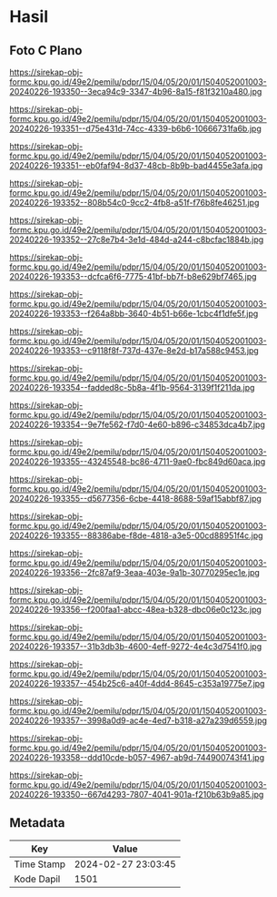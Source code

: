 # Hasil

## Foto C Plano

https://sirekap-obj-formc.kpu.go.id/49e2/pemilu/pdpr/15/04/05/20/01/1504052001003-20240226-193350--3eca94c9-3347-4b96-8a15-f81f3210a480.jpg

https://sirekap-obj-formc.kpu.go.id/49e2/pemilu/pdpr/15/04/05/20/01/1504052001003-20240226-193351--d75e431d-74cc-4339-b6b6-10666731fa6b.jpg

https://sirekap-obj-formc.kpu.go.id/49e2/pemilu/pdpr/15/04/05/20/01/1504052001003-20240226-193351--eb0faf94-8d37-48cb-8b9b-bad4455e3afa.jpg

https://sirekap-obj-formc.kpu.go.id/49e2/pemilu/pdpr/15/04/05/20/01/1504052001003-20240226-193352--808b54c0-9cc2-4fb8-a51f-f76b8fe46251.jpg

https://sirekap-obj-formc.kpu.go.id/49e2/pemilu/pdpr/15/04/05/20/01/1504052001003-20240226-193352--27c8e7b4-3e1d-484d-a244-c8bcfac1884b.jpg

https://sirekap-obj-formc.kpu.go.id/49e2/pemilu/pdpr/15/04/05/20/01/1504052001003-20240226-193353--dcfca6f6-7775-41bf-bb7f-b8e629bf7465.jpg

https://sirekap-obj-formc.kpu.go.id/49e2/pemilu/pdpr/15/04/05/20/01/1504052001003-20240226-193353--f264a8bb-3640-4b51-b66e-1cbc4f1dfe5f.jpg

https://sirekap-obj-formc.kpu.go.id/49e2/pemilu/pdpr/15/04/05/20/01/1504052001003-20240226-193353--c9118f8f-737d-437e-8e2d-b17a588c9453.jpg

https://sirekap-obj-formc.kpu.go.id/49e2/pemilu/pdpr/15/04/05/20/01/1504052001003-20240226-193354--fadded8c-5b8a-4f1b-9564-3139f1f211da.jpg

https://sirekap-obj-formc.kpu.go.id/49e2/pemilu/pdpr/15/04/05/20/01/1504052001003-20240226-193354--9e7fe562-f7d0-4e60-b896-c34853dca4b7.jpg

https://sirekap-obj-formc.kpu.go.id/49e2/pemilu/pdpr/15/04/05/20/01/1504052001003-20240226-193355--43245548-bc86-4711-9ae0-fbc849d60aca.jpg

https://sirekap-obj-formc.kpu.go.id/49e2/pemilu/pdpr/15/04/05/20/01/1504052001003-20240226-193355--d5677356-6cbe-4418-8688-59af15abbf87.jpg

https://sirekap-obj-formc.kpu.go.id/49e2/pemilu/pdpr/15/04/05/20/01/1504052001003-20240226-193355--88386abe-f8de-4818-a3e5-00cd88951f4c.jpg

https://sirekap-obj-formc.kpu.go.id/49e2/pemilu/pdpr/15/04/05/20/01/1504052001003-20240226-193356--2fc87af9-3eaa-403e-9a1b-30770295ec1e.jpg

https://sirekap-obj-formc.kpu.go.id/49e2/pemilu/pdpr/15/04/05/20/01/1504052001003-20240226-193356--f200faa1-abcc-48ea-b328-dbc06e0c123c.jpg

https://sirekap-obj-formc.kpu.go.id/49e2/pemilu/pdpr/15/04/05/20/01/1504052001003-20240226-193357--31b3db3b-4600-4eff-9272-4e4c3d7541f0.jpg

https://sirekap-obj-formc.kpu.go.id/49e2/pemilu/pdpr/15/04/05/20/01/1504052001003-20240226-193357--454b25c6-a40f-4dd4-8645-c353a19775e7.jpg

https://sirekap-obj-formc.kpu.go.id/49e2/pemilu/pdpr/15/04/05/20/01/1504052001003-20240226-193357--3998a0d9-ac4e-4ed7-b318-a27a239d6559.jpg

https://sirekap-obj-formc.kpu.go.id/49e2/pemilu/pdpr/15/04/05/20/01/1504052001003-20240226-193358--ddd10cde-b057-4967-ab9d-744900743f41.jpg

https://sirekap-obj-formc.kpu.go.id/49e2/pemilu/pdpr/15/04/05/20/01/1504052001003-20240226-193350--667d4293-7807-4041-901a-f210b63b9a85.jpg


## Metadata

| Key        | Value               |
| ---------- | ------------------- |
| Time Stamp | 2024-02-27 23:03:45 |
| Kode Dapil | 1501                |



